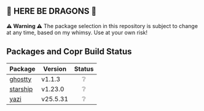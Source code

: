 ## 🐉 HERE BE DRAGONS 🐉

**⚠️ Warning ⚠️**
The package selection in this repository is subject to change at any time, based on my whimsy.
Use at your own risk!

## Packages and Copr Build Status

| Package   | Version   | Status |
|-----------|-----------|:------:|
| [ghostty](https://copr.fedorainfracloud.org/coprs/nclundell/fedora-extras/package/ghostty/) | v1.1.3 | <div align="center">❔</div> |
| [starship](https://copr.fedorainfracloud.org/coprs/nclundell/fedora-extras/package/starship/) | v1.23.0 | <div align="center">❔</div> |
| [yazi](https://copr.fedorainfracloud.org/coprs/nclundell/fedora-extras/package/yazi/) | v25.5.31 | <div align="center">❔</div> |

